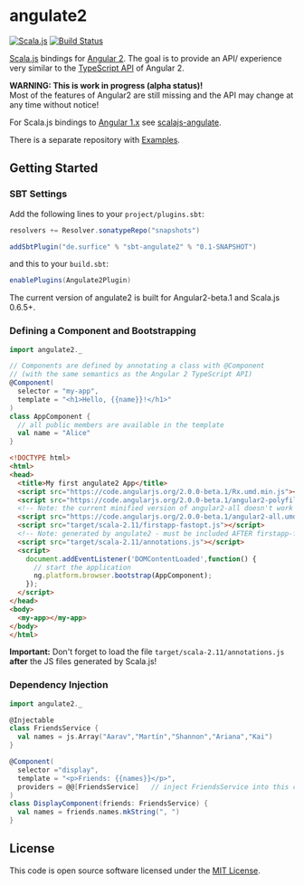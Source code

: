 angulate2
===========
[![Scala.js](https://www.scala-js.org/assets/badges/scalajs-0.6.5.svg)](https://www.scala-js.org)
[![Build Status](https://travis-ci.org/jokade/angulate2.svg?branch=master)](https://travis-ci.org/jokade/angulate2)

[Scala.js](http://www.scala-js.org/) bindings for [Angular 2](http://www.angular.io). The goal is to provide an API/ experience very similar to the [TypeScript API](https://angular.io/docs/ts/latest/guide/cheatsheet.html) of Angular 2.

**WARNING: This is work in progress (alpha status)!**  
Most of the features of Angular2 are still missing and the API may change at any time without notice!

For Scala.js bindings to [Angular 1.x](https://angularjs.org) see [scalajs-angulate](https://github.com/jokade/scalajs-angulate).

There is a separate repository with [Examples](https://github.com/jokade/angulate2-examples).


Getting Started
---------------
### SBT Settings
Add the following lines to your `project/plugins.sbt`:
```scala
resolvers += Resolver.sonatypeRepo("snapshots")

addSbtPlugin("de.surfice" % "sbt-angulate2" % "0.1-SNAPSHOT")
```
and this to your `build.sbt`:
```scala
enablePlugins(Angulate2Plugin)
```
The current version of angulate2 is built for Angular2-beta.1 and Scala.js 0.6.5+.

### Defining a Component and Bootstrapping
```scala
import angulate2._

// Components are defined by annotating a class with @Component
// (with the same semantics as the Angular 2 TypeScript API)
@Component(
  selector = "my-app",
  template = "<h1>Hello, {{name}}!</h1>"
)
class AppComponent {
  // all public members are available in the template
  val name = "Alice"
}
```
```html
<!DOCTYPE html>
<html>
<head>
  <title>My first angulate2 App</title>
  <script src="https://code.angularjs.org/2.0.0-beta.1/Rx.umd.min.js"></script>
  <script src="https://code.angularjs.org/2.0.0-beta.1/angular2-polyfills.min.js"></script>
  <!-- Note: the current minified version of angular2-all doesn't work :( -->
  <script src="https://code.angularjs.org/2.0.0-beta.1/angular2-all.umd.js"></script>
  <script src="target/scala-2.11/firstapp-fastopt.js"></script>
  <!-- Note: generated by angulate2 - must be included AFTER firstapp-fastopt.js -->
  <script src="target/scala-2.11/annotations.js"></script>
  <script>
    document.addEventListener('DOMContentLoaded',function() {
      // start the application
      ng.platform.browser.bootstrap(AppComponent);
    });
  </script>
</head>
<body>
  <my-app></my-app>
</body>
</html>
```
**Important:** Don't forget to load the file `target/scala-2.11/annotations.js` **after** the JS files generated by Scala.js! 

### Dependency Injection
```scala
import angulate2._

@Injectable
class FriendsService {
  val names = js.Array("Aarav","Martín","Shannon","Ariana","Kai")
}

@Component(
  selector ="display",
  template = "<p>Friends: {{names}}</p>",
  providers = @@[FriendsService]   // inject FriendsService into this component
)
class DisplayComponent(friends: FriendsService) {
  val names = friends.names.mkString(", ")
}
```

License
-------
This code is open source software licensed under the [MIT License](http://opensource.org/licenses/MIT).
